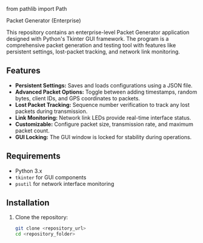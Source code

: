 from pathlib import Path

Packet Generator (Enterprise)

This repository contains an enterprise-level Packet Generator application designed with Python's Tkinter GUI framework. The program is a comprehensive packet generation and testing tool with features like persistent settings, lost-packet tracking, and network link monitoring.

## Features
- **Persistent Settings:** Saves and loads configurations using a JSON file.
- **Advanced Packet Options:** Toggle between adding timestamps, random bytes, client IDs, and GPS coordinates to packets.
- **Lost Packet Tracking:** Sequence number verification to track any lost packets during transmission.
- **Link Monitoring:** Network link LEDs provide real-time interface status.
- **Customizable:** Configure packet size, transmission rate, and maximum packet count.
- **GUI Locking:** The GUI window is locked for stability during operations.

## Requirements
- Python 3.x
- `tkinter` for GUI components
- `psutil` for network interface monitoring

## Installation
1. Clone the repository:
   ```bash
   git clone <repository_url>
   cd <repository_folder>
